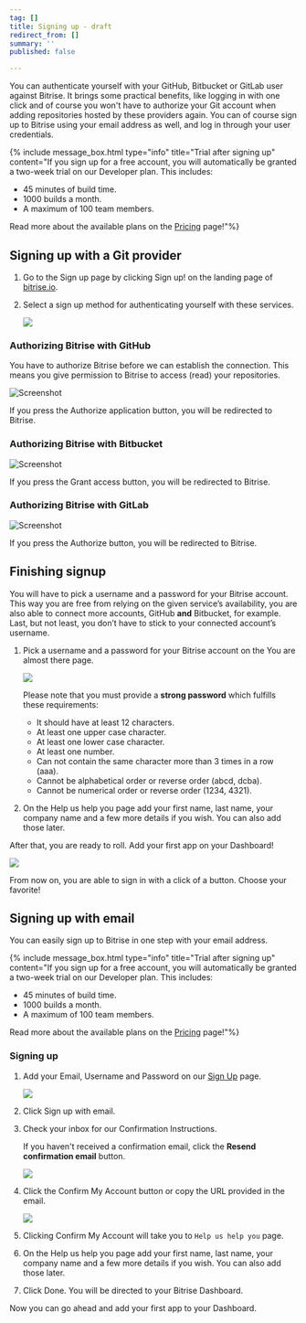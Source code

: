 ```yaml
---
tag: []
title: Signing up - draft
redirect_from: []
summary: ''
published: false

---
```

You can authenticate yourself with your GitHub, Bitbucket or GitLab user against Bitrise. It brings some practical benefits, like logging in with one click and of course you won't have to authorize your Git account when adding repositories hosted by these providers again. You can of course sign up to Bitrise using your email address as well, and log in through your user credentials.

{% include message_box.html type="info" title="Trial after signing up" content="If you sign up for a free account, you will automatically be granted a two-week trial on our Developer plan. This includes:

* 45 minutes of build time.
* 1000 builds a month.
* A maximum of 100 team members.

Read more about the available plans on the [Pricing](https://www.bitrise.io/pricing/teams) page!"%}

## Signing up with a Git provider

1. Go to the Sign up page by clicking Sign up! on the landing page of [bitrise.io](https://bitrise.io).
2. Select a sign up method for authenticating yourself with these services.

   ![](/img/sign-up-git-email.jpg)

### Authorizing Bitrise with GitHub

You have to authorize Bitrise before we can establish the connection. This means you give permission to Bitrise to access (read) your repositories.

![Screenshot](/img/signing-up/github_authorization.png)

If you press the Authorize application button, you will be redirected to Bitrise.

### Authorizing Bitrise with Bitbucket

![Screenshot](/img/signing-up/bitrise_authorization.png)

If you press the Grant access button, you will be redirected to Bitrise.

### Authorizing Bitrise with GitLab

![Screenshot](https://yv69yaruhkt48w.preview.forestry.io/img/signing-up/gitlab_authorization.png)

If you press the Authorize button, you will be redirected to Bitrise.

## Finishing signup

You will have to pick a username and a password for your Bitrise account. This way you are free from relying on the given service’s availability, you are also able to connect more accounts, GitHub **and** Bitbucket, for example. Last, but not least, you don’t have to stick to your connected account’s username.

1. Pick a username and a password for your Bitrise account on the You are almost there page.

   ![](/img/you-re-almost-there.jpg)

   Please note that you must provide a **strong password** which fulfills these requirements:
   * It should have at least 12 characters.
   * At least one upper case character.
   * At least one lower case character.
   * At least one number.
   * Can not contain the same character more than 3 times in a row (aaa).
   * Cannot be alphabetical order or reverse order (abcd, dcba).
   * Cannot be numerical order or reverse order (1234, 4321).
2. On the Help us help you page add your first name, last name, your company name and a few more details if you wish. You can also add those later.

After that, you are ready to roll. Add your first app on your Dashboard!

![](/img/add-your-first-app.jpg)

From now on, you are able to sign in with a click of a button. Choose your favorite!

## Signing up with email

You can easily sign up to Bitrise in one step with your email address.

{% include message_box.html type="info" title="Trial after signing up" content="If you sign up for a free account, you will automatically be granted a two-week trial on our Developer plan. This includes:

* 45 minutes of build time.
* 1000 builds a month.
* A maximum of 100 team members.

Read more about the available plans on the [Pricing](https://www.bitrise.io/pricing/teams) page!"%}

### Signing up

1. Add your Email, Username and Password on our [Sign Up](https://app.bitrise.io/users/sign_up) page.

   ![](/img/Sign_up_with_email.jpg)
2. Click Sign up with email.
3. Check your inbox for our Confirmation Instructions.

   If you haven't received a confirmation email, click the **Resend confirmation email** button.

   ![](/img/Check-your-inbox.jpg)
4. Click the Confirm My Account button or copy the URL provided in the email.

   ![](/img/confirm-my-account.jpg)
5. Clicking Confirm My Account will take you to `Help us help you` page.
6. On the Help us help you page add your first name, last name, your company name and a few more details if you wish. You can also add those later.
7. Click Done. You will be directed to your Bitrise Dashboard.

Now you can go ahead and add your first app to your Dashboard.